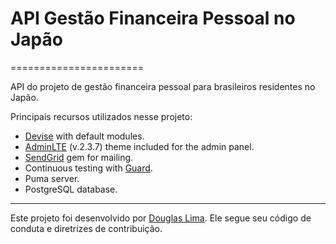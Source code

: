 # API Gestão Financeira Pessoal no Japão
=======================

API do projeto de gestão financeira pessoal para brasileiros residentes no Japão.

Principais recursos utilizados nesse projeto:

- [Devise](https://github.com/plataformatec/devise) with default modules.
- [AdminLTE](https://almsaeedstudio.com/) (v.2.3.7) theme included for the admin panel.
- [SendGrid](https://github.com/stephenb/sendgrid) gem for mailing.
- Continuous testing with [Guard](https://github.com/guard/guard).
- Puma server.
- PostgreSQL database.

----------------------------
Este projeto foi desenvolvido por [Douglas Lima](https://github.com/douglasproglima). Ele segue seu código de conduta e diretrizes de contribuição.